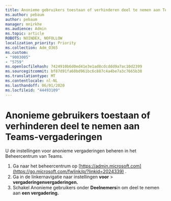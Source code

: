 ```yaml
---
title: Anonieme gebruikers toestaan of verhinderen deel te nemen aan Teams-vergaderingen
ms.author: pebaum
author: pebaum
manager: mnirkhe
ms.audience: Admin
ms.topic: article
ROBOTS: NOINDEX, NOFOLLOW
localization_priority: Priority
ms.collection: Adm_O365
ms.custom:
- "9003005"
- "5759"
ms.openlocfilehash: 7424910b6d0ed41e3e1ad8cdcddd9a7ac10d2399
ms.sourcegitcommit: bf87d91fa60bd961bc6c887c4a4be7a3c7665b38
ms.translationtype: MT
ms.contentlocale: nl-NL
ms.lasthandoff: 06/01/2020
ms.locfileid: "44493109"
---
```

# <a name="allow-or-prevent-anonymous-users-from-joining-teams-meetings"></a>Anonieme gebruikers toestaan of verhinderen deel te nemen aan Teams-vergaderingen

U de instellingen voor anonieme vergaderingen beheren in het Beheercentrum van Teams.

1.  Ga naar het beheercentrum op [https://admin.microsoft.com](https://go.microsoft.com/fwlink/p/?linkid=2024339) .
2.  Ga in de linkernavigatie naar instellingen **voor**   >   **vergaderingenvergaderingen.**
3.  Schakel Anonieme gebruikers onder **Deelnemers**in om deel te nemen aan **een vergadering.**